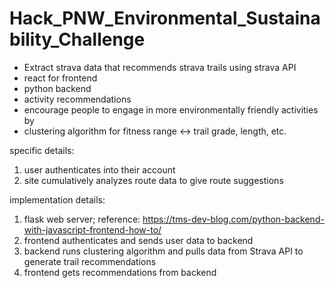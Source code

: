 # Hack_PNW_Environmental_Sustainability_Challenge

- Extract strava data that recommends strava trails using strava API
- react for frontend
- python backend
- activity recommendations
- encourage people to engage in more environmentally friendly activities by
- clustering algorithm for fitness range <-> trail grade, length, etc.


specific details: 
1. user authenticates into their account
2. site cumulatively analyzes route data to give route suggestions


implementation details:
 1. flask web server; reference: https://tms-dev-blog.com/python-backend-with-javascript-frontend-how-to/
 2. frontend authenticates and sends user data to backend
 3. backend runs clustering algorithm and pulls data from Strava API to generate trail recommendations
 4. frontend gets recommendations from backend

